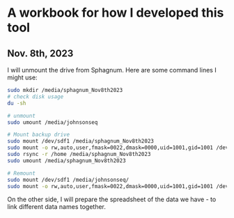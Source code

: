 # A workbook for how I developed this tool
Nov. 8th, 2023
---

I will unmount the drive from Sphagnum. Here are some command lines I might use:
```bash
sudo mkdir /media/sphagnum_Nov8th2023
# check disk usage
du -sh

# unmount
sudo umount /media/johnsonseq

# Mount backup drive
sudo mount /dev/sdf1 /media/sphagnum_Nov8th2023
sudo mount -o rw,auto,user,fmask=0022,dmask=0000,uid=1001,gid=1001 /dev/sdc1 /media/sphagnum_Nov8th2023
sudo rsync -r /home /media/sphagnum_Nov8th2023
sudo umount /media/sphagnum_Nov8th2023

# Remount
sudo mount /dev/sdf1 /media/johnsonseq/
sudo mount -o rw,auto,user,fmask=0022,dmask=0000,uid=1001,gid=1001 /dev/sdc1 /media/johnsonseq/
```

On the other side, I will prepare the spreadsheet of the data we have - to link different data names together.

